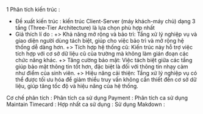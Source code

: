 1 Phân tích kiến trúc : 
  - Đề xuất kiến trúc : kiến trúc Client-Server (máy khách-máy chủ) dạng 3 tầng (Three-Tier Architecture) là lựa chọn phù hợp nhất
  - Giả thích lí do :
    +> Khả năng mở rộng và bảo trì: Tầng xử lý nghiệp vụ và giao diện người dùng tách biệt, giúp cho việc bảo trì và mở rộng hệ thống dễ dàng hơn.
    +> Tích hợp hệ thống cũ: Kiến trúc này hỗ trợ việc tích hợp với cơ sở dữ liệu cũ của trường mà không làm gián đoạn các chức năng khác.
    +> Tăng cường bảo mật: Việc tách biệt giữa các tầng giúp bảo mật thông tin tốt hơn, đặc biệt là đối với thông tin nhạy cảm như điểm của sinh viên.
    +> Hiệu năng cải thiện: Tầng xử lý nghiệp vụ có thể được tối ưu hóa để giảm thiểu truy vấn không cần thiết đến cơ sở dữ liệu, giúp tăng tốc độ và hiệu năng của hệ thống.
     

Cơ chế phân tích :
Phân tích ca sử dụng Payment :
Phân tích ca sử dụng Maintain Timecard :
Hợp nhất ca sử dụng :
Sử dụng Makdown :
